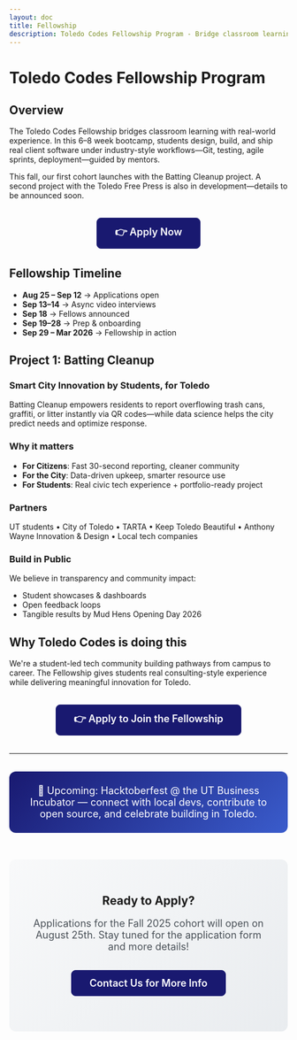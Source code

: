 ```yaml
---
layout: doc
title: Fellowship
description: Toledo Codes Fellowship Program - Bridge classroom learning with real-world experience
---
```


# Toledo Codes Fellowship Program

## Overview

The Toledo Codes Fellowship bridges classroom learning with real-world experience. In this 6–8 week bootcamp, students design, build, and ship real client software under industry-style workflows—Git, testing, agile sprints, deployment—guided by mentors.

This fall, our first cohort launches with the Batting Cleanup project.
A second project with the Toledo Free Press is also in development—details to be announced soon.

<div class="apply-cta">
  <a href="https://docs.google.com/forms/d/e/1FAIpQLSfyoAqR_9zDGNrfUmt51SS-bK4IKaEPsRvxfMi9IPlblUFg1g/viewform?usp=send_form" class="apply-button" target="_blank" rel="noopener noreferrer">👉 Apply Now</a>
</div>

## Fellowship Timeline

- **Aug 25 – Sep 12** → Applications open
- **Sep 13–14** → Async video interviews
- **Sep 18** → Fellows announced
- **Sep 19–28** → Prep & onboarding
- **Sep 29 – Mar 2026** → Fellowship in action

## Project 1: Batting Cleanup

### Smart City Innovation by Students, for Toledo

Batting Cleanup empowers residents to report overflowing trash cans, graffiti, or litter instantly via QR codes—while data science helps the city predict needs and optimize response.

### Why it matters

- **For Citizens**: Fast 30-second reporting, cleaner community
- **For the City**: Data-driven upkeep, smarter resource use
- **For Students**: Real civic tech experience + portfolio-ready project

### Partners

UT students • City of Toledo • TARTA • Keep Toledo Beautiful • Anthony Wayne Innovation & Design • Local tech companies

### Build in Public

We believe in transparency and community impact:

- Student showcases & dashboards
- Open feedback loops
- Tangible results by Mud Hens Opening Day 2026

## Why Toledo Codes is doing this

We're a student-led tech community building pathways from campus to career. The Fellowship gives students real consulting-style experience while delivering meaningful innovation for Toledo.

<div class="apply-cta">
  <a href="https://docs.google.com/forms/d/e/1FAIpQLSfyoAqR_9zDGNrfUmt51SS-bK4IKaEPsRvxfMi9IPlblUFg1g/viewform?usp=send_form" class="apply-button" target="_blank" rel="noopener noreferrer">👉 Apply to Join the Fellowship</a>
</div>

---

<div class="hacktoberfest-announcement">
  📢 Upcoming: Hacktoberfest @ the UT Business Incubator — connect with local devs, contribute to open source, and celebrate building in Toledo.
</div>

<div id="apply" class="apply-section">
  <h2>Ready to Apply?</h2>
  <p>Applications for the Fall 2025 cohort will open on August 25th. Stay tuned for the application form and more details!</p>
  <div class="apply-cta">
    <a href="mailto:toledocodes@gmail.com" class="apply-button">Contact Us for More Info</a>
  </div>
</div>

<style>
.apply-cta {
  text-align: center;
  margin: 2rem 0;
}

.apply-button {
  display: inline-block;
  padding: 12px 32px;
  background-color: #191970;
  color: white !important;
  text-decoration: none !important;
  border-radius: 8px;
  font-weight: 600;
  font-size: 18px;
  transition: all 0.3s ease;
  border: 1px solid #191970;
}

.apply-button:hover {
  background-color: #4040a1;
  border-color: #4040a1;
  color: white !important;
  text-decoration: none !important;
}

/* Dark mode adjustments for buttons */
html.dark .apply-button {
  background-color: #6060c2;
  border-color: #6060c2;
  color: white !important;
  text-decoration: none !important;
}

html.dark .apply-button:hover {
  background-color: #4040a1;
  border-color: #4040a1;
  color: white !important;
  text-decoration: none !important;
}

.hacktoberfest-announcement {
  background: linear-gradient(135deg, #191970 0%, #3a5ccc 100%);
  color: white;
  padding: 1.5rem;
  border-radius: 12px;
  text-align: center;
  margin: 2rem 0;
  font-size: 18px;
}

.apply-section {
  text-align: center;
  margin: 3rem 0;
  padding: 2rem;
  background: linear-gradient(135deg, #f8f9fa 0%, #e9ecef 100%);
  border-radius: 12px;
}

.apply-section h2 {
  color: var(--vp-c-brand-1);
  margin-bottom: 1rem;
}

.apply-section p {
  font-size: 18px;
  margin-bottom: 1.5rem;
  color: #495057;
}

/* Dark mode adjustments */
html.dark .apply-section {
  background: linear-gradient(135deg, #2d3748 0%, #4a5568 100%);
}

html.dark .apply-section p {
  color: #e2e8f0;
}

/* Responsive design */
@media (max-width: 768px) {
  .apply-button {
    padding: 10px 24px;
    font-size: 16px;
  }
  
  .hacktoberfest-announcement {
    font-size: 16px;
    padding: 1rem;
  }
}
</style> 